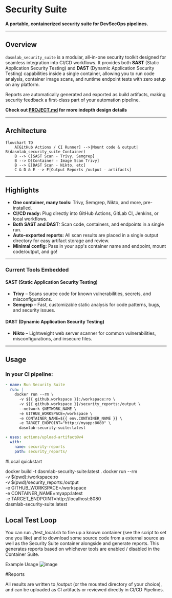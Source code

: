 # Security Suite

**A portable, containerized security suite for DevSecOps pipelines.**

---

## Overview

`dasmlab_security_suite` is a modular, all-in-one security toolkit designed for seamless integration into CI/CD workflows. It provides both **SAST** (Static Application Security Testing) and **DAST** (Dynamic Application Security Testing) capabilities inside a single container, allowing you to run code analysis, container image scans, and runtime endpoint tests with zero setup on any platform.

Reports are automatically generated and exported as build artifacts, making security feedback a first-class part of your automation pipeline.

**Check out [PROJECT.md](./PROJECT.md) for more indepth design details**

---

## Architecture

```mermaid
flowchart TD
    A[GitHub Actions / CI Runner] -->|Mount code & output| B(dasmlab_security_suite Container)
    B --> C[SAST Scan - Trivy, Semgrep]
    B --> D[Container - Image Scan Trivy]
    B --> E[DAST Scan - Nikto, etc]
    C & D & E --> F[Output Reports /output - artifacts]
```

---

## Highlights

- **One container, many tools:** Trivy, Semgrep, Nikto, and more, pre-installed.
- **CI/CD ready:** Plug directly into GitHub Actions, GitLab CI, Jenkins, or local workflows.
- **Both SAST and DAST:** Scan code, containers, and endpoints in a single run.
- **Auto-exported reports:** All scan results are placed in a single output directory for easy artifact storage and review.
- **Minimal config:** Pass in your app's container name and endpoint, mount code/output, and go!

---
### Current Tools Embedded

#### SAST (Static Application Security Testing)
- **Trivy** – Scans source code for known vulnerabilities, secrets, and misconfigurations.
- **Semgrep** – Fast, customizable static analysis for code patterns, bugs, and security issues.

#### DAST (Dynamic Application Security Testing)
- **Nikto** – Lightweight web server scanner for common vulnerabilities, misconfigurations, and insecure files.

---

## Usage

### In your CI pipeline:

```yaml
- name: Run Security Suite
  run: |
    docker run --rm \
      -v ${{ github.workspace }}:/workspace:ro \
      -v ${{ github.workspace }}/security_reports:/output \
      --network $NETWORK_NAME \
      -e GITHUB_WORKSPACE=/workspace \
      -e CONTAINER_NAME=${{ env.CONTAINER_NAME }} \
      -e TARGET_ENDPOINT="http://myapp:8080" \
      dasmlab-security-suite:latest

- uses: actions/upload-artifact@v4
  with:
    name: security-reports
    path: security_reports/
```

#Local quickstart

docker build -t dasmlab-security-suite:latest .
docker run --rm \
  -v $(pwd):/workspace:ro \
  -v $(pwd)/security_reports:/output \
  -e GITHUB_WORKSPACE=/workspace \
  -e CONTAINER_NAME=myapp:latest \
  -e TARGET_ENDPOINT=http://localhost:8080 \
  dasmlab-security-suite:latest

## Local Test Loop

You can run ./test_local.sh to fire up a known container (see the script to set one you like) and to download some source code from a external source as well as the Security Suite container alongside and generate reports.  This generates reports based on whichever tools are enabled / disabled in the Container Suite.

Example Usage
![image](https://github.com/user-attachments/assets/899b2e85-1d8c-42ff-9f2a-9b839b4e2a35)


#Reports

All results are written to /output (or the mounted directory of your choice), and can be uploaded as CI artifacts or reviewed directly in CI/CD Pipelines.
